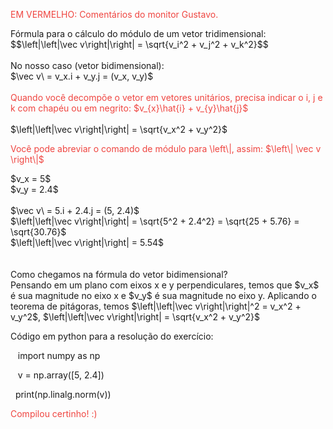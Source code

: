 <p dir="ltr" style="text-align:left;"><span style="color: rgb(239, 69, 64); --darkreader-inline-color: #9c3330;" data-darkreader-inline-color="">EM VERMELHO: Comentários do monitor Gustavo.</span>
</p>
<p dir="ltr" style="text-align:left;">Fórmula para o cálculo do módulo de um vetor tridimensional:
  <br>$$\left|\left|\vec v\right|\right| = \sqrt{v_i^2 + v_j^2 + v_k^2}$$
  <br>
  <br>No nosso caso (vetor bidimensional):
  <br>$\vec v\ = v_x.i + v_y.j = (v_x, v_y)$
  <br>
  <br><span style="color: rgb(239, 69, 64); --darkreader-inline-color: #9c3330;" data-darkreader-inline-color="">Quando você decompõe o vetor em vetores unitários, precisa indicar o i, j e k com chapéu ou em negrito: $v_{x}\hat{i} + v_{y}\hat{j}$</span>
  <br>
  <br>$\left|\left|\vec v\right|\right| = \sqrt{v_x^2 + v_y^2}$</p>
<p dir="ltr" style="text-align:left;"><span style="color: rgb(239, 69, 64); --darkreader-inline-color: #9c3330;" data-darkreader-inline-color="">Você pode abreviar o comando de módulo para \left\|, assim: $\left\| \vec v \right\|$</span>
</p>
<p dir="ltr" style="text-align:left;">$v_x = 5$
  <br>$v_y = 2.4$
  <br>
  <br>$\vec v\ = 5.i + 2.4.j = (5, 2.4)$
  <br>$\left|\left|\vec v\right|\right| = \sqrt{5^2 + 2.4^2} = \sqrt{25 + 5.76} = \sqrt{30.76}$
  <br>$\left|\left|\vec v\right|\right| = 5.54$
  <br>
  <br>
  <br>Como chegamos na fórmula do vetor bidimensional?
  <br>Pensando em um plano com eixos x e y perpendiculares, temos que $v_x$ é sua magnitude no eixo x e $v_y$ é sua magnitude no eixo y. Aplicando o teorema de pitágoras, temos $\left|\left|\vec v\right|\right|^2 = v_x^2 + v_y^2$, $\left|\left|\vec v\right|\right|
  = \sqrt{v_x^2 + v_y^2}$
  <br>
</p>
<p dir="ltr" style="text-align:left;">Código em python para a resolução do exercício:</p>
<p dir="ltr" style="text-align:left;">&nbsp;&nbsp; import numpy as np</p>
<p dir="ltr" style="text-align:left;">&nbsp;&nbsp; v = np.array([5, 2.4])</p>
<p dir="ltr" style="text-align:left;">&nbsp; print(np.linalg.norm(v))</p><span style="color: rgb(239, 69, 64); --darkreader-inline-color: #9c3330;" data-darkreader-inline-color="">Compilou certinho! :)</span>
<br>
<p></p>
